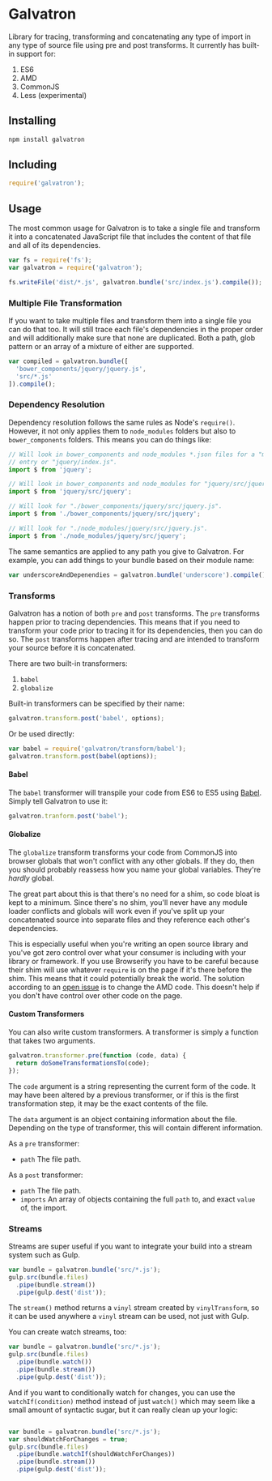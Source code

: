 # Galvatron

Library for tracing, transforming and concatenating any type of import in any type of source file using pre and post transforms. It currently has built-in support for:

1. ES6
2. AMD
3. CommonJS
4. Less (experimental)

## Installing

```sh
npm install galvatron
```

## Including

```js
require('galvatron');
```

## Usage

The most common usage for Galvatron is to take a single file and transform it into a concatenated JavaScript file that includes the content of that file and all of its dependencies.

```js
var fs = require('fs');
var galvatron = require('galvatron');

fs.writeFile('dist/*.js', galvatron.bundle('src/index.js').compile());
```

### Multiple File Transformation

If you want to take multiple files and transform them into a single file you can do that too. It will still trace each file's dependencies in the proper order and will additionally make sure that none are duplicated. Both a path, glob pattern or an array of a mixture of either are supported.

```js
var compiled = galvatron.bundle([
  'bower_components/jquery/jquery.js',
  'src/*.js'
]).compile();
```

### Dependency Resolution

Dependency resolution follows the same rules as Node's `require()`. However, it not only applies them to `node_modules` folders but also to `bower_components` folders. This means you can do things like:

```js
// Will look in bower_components and node_modules *.json files for a "main"
// entry or "jquery/index.js".
import $ from 'jquery';

// Will look in bower_components and node_modules for "jquery/src/jquery.js".
import $ from 'jquery/src/jquery';

// Will look for "./bower_components/jquery/src/jquery.js".
import $ from './bower_components/jquery/src/jquery';

// Will look for "./node_modules/jquery/src/jquery.js".
import $ from './node_modules/jquery/src/jquery';
```

The same semantics are applied to any path you give to Galvatron. For example, you can add things to your bundle based on their module name:

```js
var underscoreAndDepenendies = galvatron.bundle('underscore').compile();
```

### Transforms

Galvatron has a notion of both `pre` and `post` transforms. The `pre` transforms happen prior to tracing dependencies. This means that if you need to transform your code prior to tracing it for its dependencies, then you can do so. The `post` transforms happen after tracing and are intended to transform your source before it is concatenated.

There are two built-in transformers:

1. `babel`
2. `globalize`

Built-in transformers can be specified by their name:

```js
galvatron.transform.post('babel', options);
```

Or be used directly:

```js
var babel = require('galvatron/transform/babel');
galvatron.transform.post(babel(options));
```

#### Babel

The `babel` transformer will transpile your code from ES6 to ES5 using [Babel](https://babeljs.io/). Simply tell Galvatron to use it:

```js
galvatron.tranform.post('babel');
```

#### Globalize

The `globalize` transform transforms your code from CommonJS into browser globals that won't conflict with any other globals. If they do, then you should probably reassess how you name your global variables. They're *hardly* global.

The great part about this is that there's no need for a shim, so code bloat is kept to a minimum. Since there's no shim, you'll never have any module loader conflicts and globals will work even if you've split up your concatenated source into separate files and they reference each other's dependencies.

This is especially useful when you're writing an open source library and you've got zero control over what your consumer is including with your library or framework. If you use Browserify you have to be careful because their shim will use whatever `require` is on the page if it's there before the shim. This means that it could potentially break the world. The solution according to an [open issue](https://github.com/substack/node-browserify/issues/790) is to change the AMD code. This doesn't help if you don't have control over other code on the page.

#### Custom Transformers

You can also write custom transformers. A transformer is simply a function that takes two arguments.

```js
galvatron.transformer.pre(function (code, data) {
  return doSomeTransformationsTo(code);
});
```

The `code` argument is a string representing the current form of the code. It may have been altered by a previous transformer, or if this is the first transformation step, it may be the exact contents of the file.

The `data` argument is an object containing information about the file. Depending on the type of transformer, this will contain different information.

As a `pre` transformer:

- `path` The file path.

As a `post` transformer:

- `path` The file path.
- `imports` An array of objects containing the full `path` to, and exact `value` of, the import.

### Streams

Streams are super useful if you want to integrate your build into a stream system such as Gulp.

```js
var bundle = galvatron.bundle('src/*.js');
gulp.src(bundle.files)
  .pipe(bundle.stream())
  .pipe(gulp.dest('dist'));
```

The `stream()` method returns a `vinyl` stream created by `vinylTransform`, so it can be used anywhere a `vinyl` stream can be used, not just with Gulp.

You can create watch streams, too:

```js
var bundle = galvatron.bundle('src/*.js');
gulp.src(bundle.files)
  .pipe(bundle.watch())
  .pipe(bundle.stream())
  .pipe(gulp.dest('dist'));
```

And if you want to conditionally watch for changes, you can use the `watchIf(condition)` method instead of just `watch()` which may seem like a small amount of syntactic sugar, but it can really clean up your logic:

```js

var bundle = galvatron.bundle('src/*.js');
var shouldWatchForChanges = true;
gulp.src(bundle.files)
  .pipe(bundle.watchIf(shouldWatchForChanges))
  .pipe(bundle.stream())
  .pipe(gulp.dest('dist'));
```
